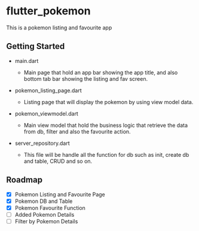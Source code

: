 # flutter_pokemon

This is a pokemon listing and favourite app

## Getting Started

* main.dart
    * Main page that hold an app bar showing the app title, and also bottom tab bar showing the listing and fav screen.

* pokemon_listing_page.dart
    * Listing page that will display the pokemon by using view model data.

* pokemon_viewmodel.dart
    * Main view model that hold the business logic that retrieve the data from db, filter and also the favourite action.

* server_repository.dart
    * This file will be handle all the function for db such as init, create db and table, CRUD and so on.

## Roadmap

- [x] Pokemon Listing and Favourite Page
- [x] Pokemon DB and Table
- [x] Pokemon Favourite Function
- [ ] Added Pokemon Details
- [ ] Filter by Pokemon Details
